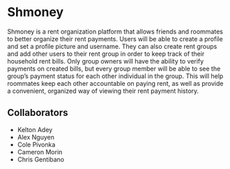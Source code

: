 # Shmoney
Shmoney is a rent organization platform that allows friends and roommates to better organize their rent payments. Users will be able to create a profile and set a profile picture and username. They can also create rent groups and add other users to their rent group in order to keep track of their household rent bills. Only group owners will have the ability to verify payments on created bills, but every group member will be able to see the group’s payment status for each other individual in the group. This will help roommates keep each other accountable on paying rent, as well as provide a convenient, organized way of viewing their rent payment history.

## Collaborators
- Kelton Adey
- Alex Nguyen
- Cole Pivonka
- Cameron Morin
- Chris Gentibano
